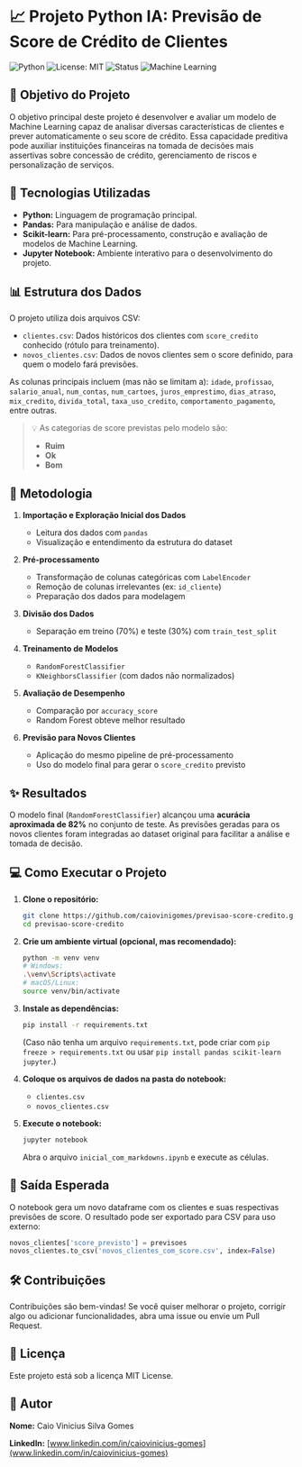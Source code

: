 # 📈 Projeto Python IA: Previsão de Score de Crédito de Clientes

![Python](https://img.shields.io/badge/Python-3.10-blue)
![License: MIT](https://img.shields.io/badge/License-MIT-yellow.svg)
![Status](https://img.shields.io/badge/Status-Concluído-green)
![Machine Learning](https://img.shields.io/badge/Algoritmos-Random%20Forest%20%7C%20KNN-brightgreen)

## 🎯 Objetivo do Projeto

O objetivo principal deste projeto é desenvolver e avaliar um modelo de Machine Learning capaz de analisar diversas características de clientes e prever automaticamente o seu score de crédito. Essa capacidade preditiva pode auxiliar instituições financeiras na tomada de decisões mais assertivas sobre concessão de crédito, gerenciamento de riscos e personalização de serviços.

## 🚀 Tecnologias Utilizadas

* **Python:** Linguagem de programação principal.
* **Pandas:** Para manipulação e análise de dados.
* **Scikit-learn:** Para pré-processamento, construção e avaliação de modelos de Machine Learning.
* **Jupyter Notebook:** Ambiente interativo para o desenvolvimento do projeto.

## 📊 Estrutura dos Dados

O projeto utiliza dois arquivos CSV:

* `clientes.csv`: Dados históricos dos clientes com `score_credito` conhecido (rótulo para treinamento).
* `novos_clientes.csv`: Dados de novos clientes sem o score definido, para quem o modelo fará previsões.

As colunas principais incluem (mas não se limitam a): `idade`, `profissao`, `salario_anual`, `num_contas`, `num_cartoes`, `juros_emprestimo`, `dias_atraso`, `mix_credito`, `divida_total`, `taxa_uso_credito`, `comportamento_pagamento`, entre outras.

> 💡 As categorias de score previstas pelo modelo são:
> - **Ruim**
> - **Ok**
> - **Bom**

## 🧠 Metodologia

1. **Importação e Exploração Inicial dos Dados**
   - Leitura dos dados com `pandas`
   - Visualização e entendimento da estrutura do dataset

2. **Pré-processamento**
   - Transformação de colunas categóricas com `LabelEncoder`
   - Remoção de colunas irrelevantes (ex: `id_cliente`)
   - Preparação dos dados para modelagem

3. **Divisão dos Dados**
   - Separação em treino (70%) e teste (30%) com `train_test_split`

4. **Treinamento de Modelos**
   - `RandomForestClassifier`
   - `KNeighborsClassifier` (com dados não normalizados)

5. **Avaliação de Desempenho**
   - Comparação por `accuracy_score`
   - Random Forest obteve melhor resultado

6. **Previsão para Novos Clientes**
   - Aplicação do mesmo pipeline de pré-processamento
   - Uso do modelo final para gerar o `score_credito` previsto

## ✨ Resultados

O modelo final (`RandomForestClassifier`) alcançou uma **acurácia aproximada de 82%** no conjunto de teste. As previsões geradas para os novos clientes foram integradas ao dataset original para facilitar a análise e tomada de decisão.

## 💻 Como Executar o Projeto

1. **Clone o repositório:**
    ```bash
    git clone https://github.com/caiovinigomes/previsao-score-credito.git
    cd previsao-score-credito
    ```

2. **Crie um ambiente virtual (opcional, mas recomendado):**
    ```bash
    python -m venv venv
    # Windows:
    .\venv\Scripts\activate
    # macOS/Linux:
    source venv/bin/activate
    ```

3. **Instale as dependências:**
    ```bash
    pip install -r requirements.txt
    ```
    (Caso não tenha um arquivo `requirements.txt`, pode criar com `pip freeze > requirements.txt` ou usar `pip install pandas scikit-learn jupyter`.)

4. **Coloque os arquivos de dados na pasta do notebook:**
   - `clientes.csv`
   - `novos_clientes.csv`

5. **Execute o notebook:**
    ```bash
    jupyter notebook
    ```
    Abra o arquivo `inicial_com_markdowns.ipynb` e execute as células.

## 📁 Saída Esperada

O notebook gera um novo dataframe com os clientes e suas respectivas previsões de score. O resultado pode ser exportado para CSV para uso externo:

```python
novos_clientes['score_previsto'] = previsoes
novos_clientes.to_csv('novos_clientes_com_score.csv', index=False)
```

## 🛠️ Contribuições
Contribuições são bem-vindas! Se você quiser melhorar o projeto, corrigir algo ou adicionar funcionalidades, abra uma issue ou envie um Pull Request.

## 📄 Licença
Este projeto está sob a licença MIT License.

## 👤 Autor
**Nome:** Caio Vinicius Silva Gomes

**LinkedIn:** [www.linkedin.com/in/caiovinicius-gomes](www.linkedin.com/in/caiovinicius-gomes)
